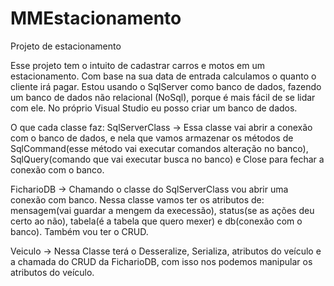 # MMEstacionamento
Projeto de estacionamento

Esse projeto tem o intuito de cadastrar carros e motos em um estacionamento. Com base na sua data de entrada calculamos o quanto o cliente irá pagar.
Estou usando o SqlServer como banco de dados, fazendo um banco de dados não relacional (NoSql), porque é mais fácil de se lidar com ele. No próprio Visual Studio eu posso
criar um banco de dados.

O que cada classe faz:
  SqlServerClass -> Essa classe vai abrir a conexão com o banco de dados, e nela que vamos armazenar os métodos de SqlCommand(esse método vai executar comandos 
alteração no banco), SqlQuery(comando que vai executar busca no banco) e Close para fechar a conexão com o banco.
  
  FicharioDB -> Chamando o classe do SqlServerClass vou abrir uma conexão com banco. Nessa classe vamos ter os atributos de: mensagem(vai guardar a mengem da execessão),
  status(se as ações deu certo ao não), tabela(é a tabela que quero mexer) e db(conexão com o banco). Também vou ter o CRUD.
  
  Veiculo -> Nessa Classe terá o Desseralize, Serializa, atributos do veículo e a chamada do CRUD da FicharioDB, com isso nos podemos manipular os atributos do veículo.
